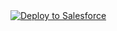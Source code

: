 
<a href="https://githubsfdeploy.herokuapp.com/app/githubdeploy?owner=datacolada-salesforce&repo=EnhancedListTable">
  <img alt="Deploy to Salesforce"
       src="https://raw.githubusercontent.com/afawcett/githubsfdeploy/master/src/main/webapp/resources/img/deploy.png">
</a>
